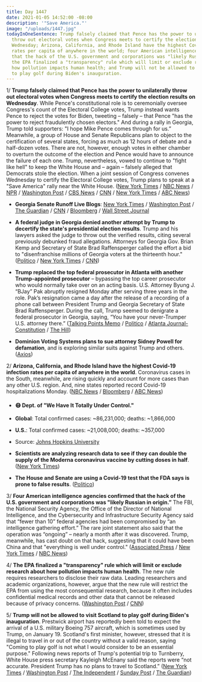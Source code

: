 ```yaml
---
title: Day 1447
date: 2021-01-05 14:52:00 -08:00
description: '"Save America."'
image: "/uploads/1447.jpg"
todayInOneSentence: Trump falsely claimed that Pence has the power to unilaterally
  throw out electoral votes when Congress meets to certify the election results on
  Wednesday; Arizona, California, and Rhode Island have the highest Covid-19 infection
  rates per capita of anywhere in the world; four American intelligence agencies confirmed
  that the hack of the U.S. government and corporations was "likely Russian in origin";
  the EPA finalized a "transparency" rule which will limit or exclude research about
  how pollution impacts human health; and Trump will not be allowed to visit Scotland
  to play golf during Biden's inauguration.
---
```


1/ **Trump falsely claimed that Pence has the power to unilaterally throw out electoral votes when Congress meets to certify the election results on Wednesday**. While Pence's constitutional role is to ceremonially oversee Congress's count of the Electoral College votes, Trump instead wants Pence to reject the votes for Biden, tweeting – falsely – that Pence "has the power to reject fraudulently chosen electors." And during a rally in Georgia, Trump told supporters: "I hope Mike Pence comes through for us.” Meanwhile, a group of House and Senate Republicans plan to object to the certification of several states, forcing as much as 12 hours of debate and a half-dozen votes. There are not, however, enough votes in either chamber to overturn the outcome of the election and Pence would have to announce the failure of each one. Trump, nevertheless, vowed to continue to "fight like hell" to keep the White House and – again – falsely alleged that Democrats stole the election. When a joint session of Congress convenes Wednesday to certify the Electoral College votes, Trump plans to speak at a "Save America" rally near the White House. ([New York Times](https://www.nytimes.com/2021/01/05/us/politics/pence-trump-election.html) / [NBC News](https://www.nbcnews.com/politics/white-house/trump-leans-harder-pence-flip-election-results-n1252849) / [NPR](https://www.npr.org/2021/01/05/953406932/definitely-a-civil-war-trumps-demands-splinter-gop-ahead-of-georgia-vote) / [Washington Post](https://www.washingtonpost.com/politics/2021/01/05/georgia-senate-election-results-live-updates/#link-IS7M4QVHJBCKDPYDI64YGSWWJQ) / [CBS News](https://www.cbsnews.com/news/trump-rally-georgia-senate-election-false-voter-fraud-claims/) / [CNN](https://www.cnn.com/2021/01/05/politics/mike-pence-donald-trump-electoral-college/index.html) / [New York Times](https://www.nytimes.com/2021/01/04/us/politics/pence-trump.html) / [ABC News](https://abcnews.go.com/Politics/seeks-prevent-certification-election-trump-plans-attend-dc/story?id=75042176))

* **Georgia Senate Runoff Live Blogs**: [New York Times](https://www.nytimes.com/live/2021/01/05/us/loeffler-ossoff-warnock-perdue) / [Washington Post](https://www.washingtonpost.com/politics/2021/01/05/georgia-senate-election-results-live-updates/) / [The Guardian](https://www.theguardian.com/us-news/2021/jan/05/georgia-senate-runoff-elections-live-results) / [CNN](https://www.cnn.com/politics/live-news/georgia-senate-runoff-election-results/index.html) / [Bloomberg](https://www.bloomberg.com/news/articles/2021-01-05/georgia-heads-to-polls-for-crucial-senate-races-election-update) / [Wall Street Journal](https://www.wsj.com/livecoverage/georgia-senate-runoff-elections-2021)

* **A federal judge in Georgia denied another attempt by Trump to decertify the state's presidential election results**. Trump and his lawyers asked the judge to throw out the verified results, citing several previously debunked fraud allegations. Attorneys for Georgia Gov. Brian Kemp and Secretary of State Brad Raffensperger called the effort a bid to "disenfranchise millions of Georgia voters at the thirteenth hour." ([Politico](https://www.politico.com/news/2021/01/04/trump-georgia-overturn-kemp-454925) / [New York Times](https://www.nytimes.com/2021/01/05/us/politics/a-federal-judge-in-atlanta-denied-a-last-minute-effort-by-trump-to-decertify-bidens-victory-in-georgia.html) / [CNN](https://www.cnn.com/2021/01/05/politics/judge-trump-decertify-votes/index.html))

* **Trump replaced the top federal prosecutor in Atlanta with another Trump-appointed prosecutor** – bypassing the top career prosecutor who would normally take over on an acting basis. U.S. Attorney Byung J. “BJay” Pak abruptly resigned Monday after serving three years in the role. Pak’s resignation came a day after the release of a recording of a phone call between President Trump and Georgia Secretary of State Brad Raffensperger. During the call, Trump seemed to denigrate a federal prosecutor in Georgia, saying, “You have your never-Trumper U.S. attorney there.” ([Talking Points Memo](https://talkingpointsmemo.com/news/trump-appointed-bobby-christine) / [Politico](https://www.politico.com/news/2021/01/05/trump-replaces-us-attorney-atlanta-455053) / [Atlanta Journal-Constitution](https://www.ajc.com/news/breaking-us-attorney-for-north-georgia-resigns-effective-immediately/UDJNKRKKLRFILC4NC5QKWEUKXM/) / [The Hill](https://thehill.com/homenews/state-watch/532606-trump-nominated-us-attorney-in-atlanta-abruptly-leaves-post))

* **Dominion Voting Systems plans to sue attorney Sidney Powell  for defamation**, and is exploring similar suits against Trump and others. ([Axios](https://www.axios.com/dominion-defamation-lawsuit-sidney-powell-trump-5e8530bc-a6ff-4feb-badd-d617eccdabfa.html))

2/ **Arizona, California, and Rhode Island have the highest Covid-19 infection rates per capita of anywhere in the world**. Coronavirus cases in the South, meanwhile, are rising quickly and account for more cases than any other U.S. region. And, nine states reported record Covid-19 hospitalizations Monday. ([NBC News](https://www.nbcnews.com/science/science-news/these-three-states-have-worst-covid-infection-rates-anywhere-world-n1252861) / [Bloomberg](https://www.bloomberg.com/news/articles/2021-01-05/covid-spike-in-u-s-south-dwarfs-all-earlier-regional-hot-spots?sref=MIBMEEoj) / [ABC News](https://abcnews.go.com/Health/live-updates/coronavirus/?id=75031267#75058242))

* #### 😷 Dept. of "We Have It Totally Under Control."

* **Global**: Total confirmed cases: \~86,231,000; deaths: \~1,866,000

* **U.S.**: Total confirmed cases: \~21,008,000; deaths: \~357,000

* Source: [Johns Hopkins University](https://coronavirus.jhu.edu/map.html)

* **Scientists are analyzing research data to see if they can double the supply of the Moderna coronavirus vaccine by cutting doses in half**. ([New York Times](https://www.nytimes.com/live/2021/01/05/world/covid-19-coronavirus/scientists-are-studying-if-the-moderna-vaccine-supply-can-be-doubled-by-cutting-doses-in-half))

* **The House and Senate are using a Covid-19 test that the FDA says is prone to false results**. ([Politico](https://www.politico.com/news/2021/01/05/congress-faulty-covid-tests-fda-455099))

3/ **Four American intelligence agencies confirmed that the hack of the U.S. government and corporations was "likely Russian in origin.”** The FBI, the National Security Agency, the Office of the Director of National Intelligence, and the Cybersecurity and Infrastructure Security Agency said that “fewer than 10” federal agencies had been compromised by “an intelligence gathering effort.” The rare joint statement also said that the operation was “ongoing” –  nearly a month after it was discovered. Trump, meanwhile, has cast doubt on that hack, suggesting that it could have been China and that "everything is well under control." ([Associated Press](https://apnews.com/article/us-blames-russia-federal-hacking-3921096dfd9693a020420acc787132bd) / [New York Times](https://www.nytimes.com/2021/01/05/us/politics/us-russia-hacking.html) / [NBC News](https://www.nbcnews.com/politics/national-security/trump-administration-formally-says-huge-hack-was-likely-russian-espionage-n1252882))

4/ **The EPA finalized a "transparency" rule which will limit or exclude research about how pollution impacts human health**. The new rule requires researchers to disclose their raw data. Leading researchers and academic organizations, however, argue that the new rule will restrict the EPA from using the most consequential research, because it often includes confidential medical records and other data that cannot be released because of privacy concerns. ([Washington Post](https://www.washingtonpost.com/climate-environment/2021/01/04/epa-scientific-transparency/) / [CNN](https://www.cnn.com/2021/01/05/politics/epa-science-rule/))

5/ **Trump will not be allowed to visit Scotland to play golf during Biden's inauguration**. Prestwick airport has reportedly been told to expect the arrival of a U.S. military Boeing 757 aircraft, which is sometimes used by Trump, on January 19. Scotland's first minister, however, stressed that it is illegal to travel in or out of the country without a valid reason, saying "Coming to play golf is not what I would consider to be an essential purpose." Following news reports of Trump's potential trip to Turnberry, White House press secretary Kayleigh McEnany said the reports were “not accurate. President Trump has no plans to travel to Scotland.” ([New York Times](https://www.nytimes.com/live/2021/01/05/us/loeffler-ossoff-warnock-perdue/scotlands-first-minister-shoots-down-a-supposed-plan-for-trump-to-pass-bidens-inauguration-at-his-turnberry-resort) / [Washington Post](https://www.washingtonpost.com/world/europe/trump-scotland-golf-turnberry-inauguration/2021/01/05/0218037e-4f64-11eb-a1f5-fdaf28cfca90_story.html) / [The Independent](https://www.independent.co.uk/news/uk/home-news/trump-biden-inauguration-scotland-sturgeon-lockdown-b1782602.html) / [Sunday Post](https://www.sundaypost.com/fp/donald-trump-could-be-planning-turnberry-trip-as-scots-airport-told-to-expect-a-high-flyer-the-day-before-joe-bidens-inauguration/) / [The Guardian](https://www.theguardian.com/us-news/2021/jan/04/trump-biden-inauguration-plane-flight-scotland))